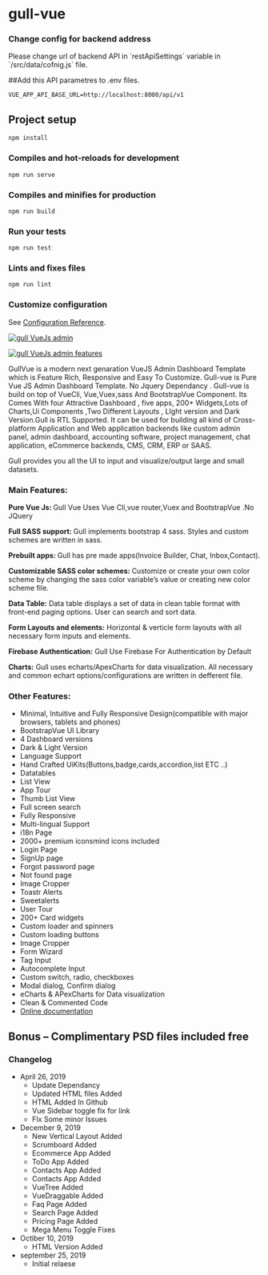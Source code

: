 # gull-vue

### Change config for backend address
<p> Please change url of backend API in `restApiSettings` variable in `/src/data/cofnig.js` file.
</p>


##Add this API parametres to .env files. 

```
VUE_APP_API_BASE_URL=http://localhost:8000/api/v1
```

## Project setup

```
npm install
```

### Compiles and hot-reloads for development

```
npm run serve
```

### Compiles and minifies for production

```
npm run build
```

### Run your tests

```
npm run test
``` 

### Lints and fixes files

```
npm run lint
```

### Customize configuration

See [Configuration Reference](https://cli.vuejs.org/config/).

<p>
    <a href=""><img src="https://ui-lib.com/wp-content/uploads/2019/08/gull-vue-2in1.jpg" alt="gull VueJs admin"></a>
</p>

<p>
    <a href=""><img src="https://ui-lib.com/wp-content/uploads/2019/09/gull-vue-features.jpg"
            alt="gull VueJs admin features"></a>
</p>
<p>GullVue is a modern next genaration VueJS Admin Dashboard Template which is Feature Rich, Responsive and Easy To
    Customize.
    Gull-vue is Pure Vue JS Admin Dashboard Template. No Jquery Dependancy . Gull-vue is build on top of VueCli,
    Vue,Vuex,sass
    And
    BootstrapVue Component. Its Comes With four Attractive Dashboard , five apps, 200+ Widgets,Lots of Charts,Ui
    Components
    ,Two Different Layouts , LIght version and Dark Version.Gull is RTL Supported. It can be used for
    building all kind of Cross-platform Application and Web application backends like custom admin panel, admin
    dashboard, accounting software, project management, chat application, eCommerce backends, CMS, CRM, ERP or SAAS.</p>
<p>Gull provides you all the UI to input and visualize/output large and small datasets.</p>

<h3>Main Features:</h3>

<p><strong>Pure Vue Js: </strong>Gull Vue Uses Vue Cli,vue router,Vuex and BootstrapVue .No JQuery </p>
<p><strong>Full SASS support: </strong>Gull implements bootstrap 4 sass. Styles and custom schemes are written in sass.
</p>
<p><strong>Prebuilt apps: </strong>Gull has pre made apps(Invoice Builder, Chat, Inbox,Contact).</p>

<p><strong>Customizable SASS color schemes: </strong> Customize or create your own color scheme by changing the sass
    color variable&#8217;s value or creating new color scheme file.</p>

<p><strong>Data Table:</strong> Data table displays a set of data in clean table format with front-end paging options.
    User can search and sort data.</p>
<p><strong>Form Layouts and elements:</strong> Horizontal & verticle form layouts with all necessary form inputs and
    elements.</p>
<p><strong>Firebase Authentication:</strong> Gull Use Firebase For Authentication by Default</p>
<p><strong>Charts:</strong> Gull uses echarts/ApexCharts for data visualization. All necessary and common echart
    options/configurations are written in defferent file.</p>
<h3>Other Features:</h3>

<ul>
    <li>Minimal, Intuitive and Fully Responsive Design(compatible with major browsers, tablets and phones)</li>
    <li>BootstrapVue UI Library</li>
    <li>4 Dashboard versions</li>
    <li>Dark & Light Version</li>
    <li>Language Support</li>
    <li>Hand Crafted UiKits(Buttons,badge,cards,accordion,list ETC ..)</li>
    <li>Datatables</li>
    <li>List View</li>
    <li>App Tour</li>
    <li>
        Thumb List View</li>
    <li>Full screen search</li>
    <li>Fully Responsive</li>
    <li>Multi-lingual Support</li>
    <li>i18n Page
    </li>
    <li>2000+ premium iconsmind icons included</li>
    <li>Login Page</li>
    <li>SignUp page</li>
    <li>Forgot password page</li>
    <li>Not found page</li>
    <li>Image Cropper</li>
    <li>Toastr Alerts</li>
    <li>Sweetalerts</li>
    <li>User Tour</li>
    <li>200+ Card widgets</li>
    <li>Custom loader and spinners</li>
    <li>Custom loading buttons</li>
    <li>Image Cropper</li>
    <li>Form Wizard</li>
    <li>Tag Input</li>
    <li>Autocomplete Input</li>
    <li>Custom switch, radio, checkboxes</li>
    <li>Modal dialog, Confirm dialog</li>
    <li>eCharts & APexCharts for Data visualization</li>
    <li>Clean &#38; Commented Code</li>
    <li><a target="_blank" href="http://demos.ui-lib.com/gull-vue-doc">Online documentation</a></li>
</ul>

<h2>Bonus – Complimentary PSD files included free</h2>

<h3>Changelog</h3>
<ul>
<li>
        April 26, 2019
        <ul>
            <li>Update Dependancy</li>
            <li>Updated HTML files Added</li>
            <li>HTML Added In Github</li>
            <li>Vue Sidebar toggle fix for link</li>
            <li>FIx Some minor Issues</li>
        </ul>
    </li>

<li>
        December 9, 2019
        <ul>
            <li>New Vertical Layout Added</li>
            <li>Scrumboard Added</li>
            <li>Ecommerce App Added</li>
            <li>ToDo App Added</li>
            <li>Contacts App Added</li>
            <li>Contacts App Added</li>
            <li>VueTree Added</li>
            <li>VueDraggable Added</li>
            <li>Faq Page Added</li>
            <li>Search Page Added</li>
            <li>Pricing Page Added</li>
            <li>Mega Menu Toggle Fixes</li>
        </ul>
    </li>
 <li>
        Octiber 10, 2019
        <ul>
            <li>HTML Version Added</li>
        </ul>
    </li>
    <li>
        september 25, 2019
        <ul>
            <li>Initial relaese</li>
        </ul>
    </li>

</ul>

